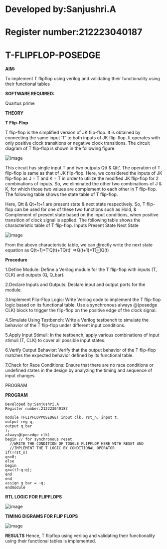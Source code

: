 # Developed by:Sanjushri.A
# Register number:212223040187

# T-FLIPFLOP-POSEDGE

**AIM:**

To implement  T flipflop using verilog and validating their functionality using their functional tables

**SOFTWARE REQUIRED:**

Quartus prime

**THEORY**

**T Flip-Flop**

T flip-flop is the simplified version of JK flip-flop. It is obtained by connecting the same input ‘T’ to both inputs of JK flip-flop. It operates with only positive clock transitions or negative clock transitions. The circuit diagram of T flip-flop is shown in the following figure.

![image](https://github.com/naavaneetha/T-FLIPFLOP-POSEDGE/assets/154305477/458a68fe-2d08-4a9d-ac4f-7ae0480ce0bd)

 
This circuit has single input T and two outputs Qtt & Qtt’. The operation of T flip-flop is same as that of JK flip-flop. Here, we considered the inputs of JK flip-flop as J = T and K = T in order to utilize the modified JK flip-flop for 2 combinations of inputs. So, we eliminated the other two combinations of J & K, for which those two values are complement to each other in T flip-flop. The following table shows the state table of T flip-flop.

Here, Qtt & Qt+1t+1 are present state & next state respectively. So, T flip-flop can be used for one of these two functions such as Hold, & Complement of present state based on the input conditions, when positive transition of clock signal is applied. The following table shows the characteristic table of T flip-flop. Inputs Present State Next State

![image](https://github.com/naavaneetha/T-FLIPFLOP-POSEDGE/assets/154305477/cdd7fb32-539f-4b66-bb8d-f305a153c886)

 
From the above characteristic table, we can directly write the next state equation as Q(t+1)=T′Q(t)+TQ(t)′ ⇒Q(t+1)=T⊕Q(t)

**Procedure**

1.Define Module: Define a Verilog module for the T flip-flop with inputs (T, CLK) and outputs (Q, Q_bar).

2.Declare Inputs and Outputs: Declare input and output ports for the module.

3.Implement Flip-Flop Logic: Write Verilog code to implement the T flip-flop logic based on its functional table. Use a synchronous always @(posedge CLK) block to trigger the flip-flop on the positive edge of the clock signal.

4.Simulate Using Testbench: Write a Verilog testbench to simulate the behavior of the T flip-flop under different input conditions.

5.Apply Input Stimuli: In the testbench, apply various combinations of input stimuli (T, CLK) to cover all possible input states.

6.Verify Output Behavior: Verify that the output behavior of the T flip-flop matches the expected behavior defined by its functional table.

7.Check for Race Conditions: Ensure that there are no race conditions or undefined states in the design by analyzing the timing and sequence of input changes.

PROGRAM

**PROGRAM**

```
Developed by:Sanjushri.A
Register number:212223040187

module TFLIPFLOPPOSEDGE( input clk, rst_n, input t,
output reg q,
output q_bar
);
always@(posedge clk) 
begin // for synchronous reset
  //WRITE THE CONDITION OF TOGGLE FLIPFLOP HERE WITH RESET AND 
  //IMPLEMENT THE T LOGIC BY CONDITIONAL OPERATOR
if(!rst_n)
q<=0;
else 
begin
q<=(t?~q:q);
end
end
assign q_bar = ~q;
endmodule
```

**RTL LOGIC FOR FLIPFLOPS**

![image](https://github.com/Sanjushri13/T-FLIPFLOP-POSEDGE/assets/164732231/ffab3c77-6b24-4958-8f78-95e5bcade93e)

**TIMING DIGRAMS FOR FLIP FLOPS**

![image](https://github.com/Sanjushri13/T-FLIPFLOP-POSEDGE/assets/164732231/e0ef2f92-5e3d-4489-8d6b-c44517c8b8c8)

**RESULTS**
Hence, T flipflop using verilog and validating their functionality using their functional tables is implemented.
